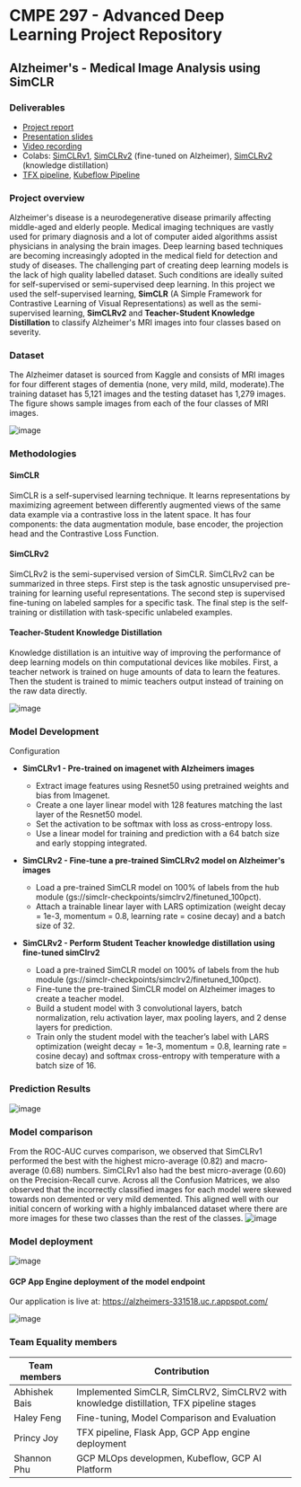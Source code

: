 # CMPE 297 - Advanced Deep Learning Project Repository

## Alzheimer's - Medical Image Analysis using SimCLR

### Deliverables

- [Project report](https://github.com/Team-Equality-DL-Project/cmpe297/blob/main/docs/CMPE297_Project%20Report.pdf)
- [Presentation slides](https://github.com/Team-Equality-DL-Project/cmpe297/blob/main/docs/CMPE297_Project_Presentation.pdf)
- [Video recording](https://drive.google.com/file/d/1gP28bW0ab5_Oqi1Pw0Nat_HXjIewIOoS/view?usp=sharing)
- Colabs: [SimCLRv1](https://github.com/Team-Equality-DL-Project/cmpe297/blob/main/notebooks/1.2-simCLR_tune_resnet50_alzheimers_tensorflow.ipynb), [SimCLRv2](https://github.com/Team-Equality-DL-Project/cmpe297/blob/main/notebooks/1.2-simCLR_tune_resnet50_alzheimers_tensorflow.ipynb) (fine-tuned on Alzheimer), [SimCLRv2](https://github.com/Team-Equality-DL-Project/cmpe297/blob/main/notebooks/1.2-simCLR_tune_resnet50_alzheimers_tensorflow.ipynb) (knowledge distillation)
- [TFX pipeline](https://github.com/Team-Equality-DL-Project/cmpe297/blob/main/notebooks/tfx_pipeline.ipynb), [Kubeflow Pipeline](https://github.com/Team-Equality-DL-Project/cmpe297/tree/main/kubeflow)

### Project overview
Alzheimer's disease is a neurodegenerative disease primarily affecting middle-aged and elderly people. Medical imaging techniques are vastly used for primary diagnosis and a lot of computer aided algorithms assist physicians in analysing the brain images. Deep learning based techniques are becoming increasingly adopted in the medical field for detection and study of diseases. The challenging part of creating deep learning models is the lack of high quality labelled dataset. Such conditions are ideally suited for self-supervised or semi-supervised deep learning. In this project we used the self-supervised learning, **SimCLR** (A Simple Framework for Contrastive Learning of Visual Representations) as well as the semi-supervised learning, **SimCLRv2** and **Teacher-Student Knowledge Distillation** to classify Alzheimer's MRI images into four classes based on severity. 


### Dataset
The Alzheimer dataset is sourced from Kaggle and consists of MRI images for four different stages of dementia (none, very mild, mild, moderate).The training dataset has 5,121 images and the testing dataset has 1,279 images. The figure shows sample images from each of the four classes of MRI images.

![image](https://user-images.githubusercontent.com/70080503/143667524-1a68b7de-de06-415f-934c-8a52a5dcbf51.png)
### Methodologies
  #### SimCLR
  SimCLR is a self-supervised learning technique. It learns representations by maximizing agreement between differently augmented views of the same data example    via a contrastive loss in the latent space. It has four components: the data augmentation module, base encoder, the projection head and the Contrastive Loss  Function. 

  #### SimCLRv2
  SimCLRv2 is the semi-supervised version of SimCLR. SimCLRv2 can be summarized in three steps. First step is the task agnostic unsupervised pre-training for   learning useful representations. The second step is supervised fine-tuning on labeled samples for a specific task. The final step is the self-training or distillation with task-specific unlabeled examples. 

  #### Teacher-Student Knowledge Distillation
  Knowledge distillation is an intuitive way of improving the performance of deep learning models on thin computational devices like mobiles. First, a teacher network is trained on huge amounts of data to learn the features. Then the student is trained to mimic teachers output instead of training on the raw data directly.

![image](https://user-images.githubusercontent.com/70080503/143666863-ed6a873f-1376-4580-bb13-2755578bf6f0.png)

### Model Development
Configuration 
- **SimCLRv1 - Pre-trained on imagenet with Alzheimers images**
    - Extract image features using Resnet50 using pretrained weights and bias from Imagenet.
    - Create a one layer linear model with 128 features matching the last layer of the Resnet50 model.
    - Set the activation to be softmax with loss as cross-entropy loss.
    - Use a linear model for training and prediction with a 64 batch size and early stopping integrated.

- **SimCLRv2 - Fine-tune a pre-trained SimCLRv2 model on Alzheimer's images**
    - Load a pre-trained SimCLR model on 100% of labels from the hub module (gs://simclr-checkpoints/simclrv2/finetuned_100pct).
    - Attach a trainable linear layer with LARS optimization (weight decay = 1e-3, momentum = 0.8, learning rate = cosine decay) and a batch size of 32. 

- **SimCLRv2 - Perform Student Teacher knowledge distillation using fine-tuned simClrv2**
    - Load a pre-trained SimCLR model on 100% of labels from the hub module (gs://simclr-checkpoints/simclrv2/finetuned_100pct).
    - Fine-tune the pre-trained SimCLR model on Alzheimer images to create a teacher model.
    - Build a student model with 3 convolutional layers, batch normalization, relu activation layer, max pooling layers, and 2 dense layers for prediction.
    - Train only the student model with the teacher’s label with LARS optimization (weight decay = 1e-3, momentum = 0.8, learning rate = cosine decay) and softmax cross-entropy with temperature with a batch size of 16.


### Prediction Results
![image](https://user-images.githubusercontent.com/70080503/143667506-7cd31c3e-132b-4f37-90cd-cfd0f86705f4.png)
### Model comparison
From the ROC-AUC curves comparison, we observed that SimCLRv1 performed the best with the highest micro-average (0.82) and macro-average (0.68) numbers. SimCLRv1 also had the best micro-average (0.60) on the Precision-Recall curve. Across all the Confusion Matrices, we also observed that the incorrectly classified images for each model were skewed towards non demented or very mild demented. This aligned well with our initial concern of working with a highly imbalanced dataset where there are more images for these two classes than the rest of the classes.
![image](https://user-images.githubusercontent.com/70080503/143667488-5f531f9c-aab4-41c6-bb33-22b7ffbb66f4.png)

### Model deployment
![image](https://user-images.githubusercontent.com/70080503/143667677-915d089a-5f67-44d9-93b6-e9e910cedba6.png)

#### GCP App Engine deployment of the model endpoint
Our application is live at: https://alzheimers-331518.uc.r.appspot.com/

![image](https://user-images.githubusercontent.com/70080503/143667394-b53c3797-74db-4027-87e3-92636f155e90.png)


### Team Equality members

| Team members  | Contribution                                                                           |
|---------------|----------------------------------------------------------------------------------------|
| Abhishek Bais | Implemented SimCLR, SimCLRV2, SimCLRV2 with knowledge distillation, TFX pipeline stages|
| Haley Feng    | Fine-tuning, Model Comparison and Evaluation                                           |
| Princy Joy    | TFX pipeline, Flask App, GCP App engine deployment                                     |
| Shannon Phu   | GCP MLOps developmen, Kubeflow, GCP AI Platform                                                                                       |


